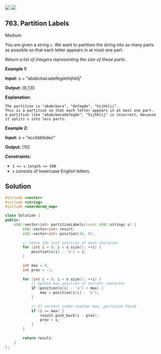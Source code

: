 [![](https://img.shields.io/github/stars/javadev/LeetCode-in-All?label=Stars&style=flat-square)](https://github.com/javadev/LeetCode-in-All)
[![](https://img.shields.io/github/forks/javadev/LeetCode-in-All?label=Fork%20me%20on%20GitHub%20&style=flat-square)](https://github.com/javadev/LeetCode-in-All/fork)

## 763\. Partition Labels

Medium

You are given a string `s`. We want to partition the string into as many parts as possible so that each letter appears in at most one part.

Return _a list of integers representing the size of these parts_.

**Example 1:**

**Input:** s = "ababcbacadefegdehijhklij"

**Output:** [9,7,8]

**Explanation:**

    The partition is "ababcbaca", "defegde", "hijhklij".
    This is a partition so that each letter appears in at most one part.
    A partition like "ababcbacadefegde", "hijhklij" is incorrect, because it splits s into less parts. 

**Example 2:**

**Input:** s = "eccbbbbdec"

**Output:** [10] 

**Constraints:**

*   `1 <= s.length <= 500`
*   `s` consists of lowercase English letters.

## Solution

```cpp
#include <vector>
#include <string>
#include <unordered_map>

class Solution {
public:
    std::vector<int> partitionLabels(const std::string& s) {
        std::vector<int> result;
        std::vector<int> position(26, 0);
        
        // Store the last position of each character
        for (int i = 0; i < s.size(); ++i) {
            position[s[i] - 'a'] = i;
        }
        
        int max = 0;
        int prev = -1;
        
        for (int i = 0; i < s.size(); ++i) {
            // Update max position of current character
            if (position[s[i] - 'a'] > max) {
                max = position[s[i] - 'a'];
            }
            
            // If current index reaches max, partition found
            if (i == max) {
                result.push_back(i - prev);
                prev = i;
            }
        }
        
        return result;
    }
};
```